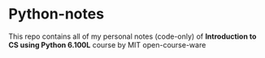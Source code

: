 # Python-notes

This repo contains all of my personal notes (code-only) of **Introduction to CS using Python 6.100L** course by MIT open-course-ware
